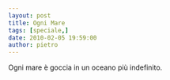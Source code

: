 ```yaml
---
layout: post
title: Ogni Mare
tags: [speciale,]
date: 2010-02-05 19:59:00
author: pietro
---
```

Ogni mare è goccia in un oceano più indefinito.
